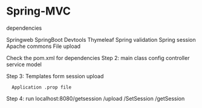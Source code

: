 # Spring-MVC
dependencies

Springweb
SpringBoot Devtools
Thymeleaf
Spring validation
Spring session
Apache commons File upload

 Check the pom.xml for dependencies
 Step 2:
 main class config
            controller
            service
            model

Step 3: Templates
       form
       session
       upload

      Application .prop file


Step 4:
      run localhost:8080/getsession
                        /upload
                        /SetSession
                        /getSession
                        

 
